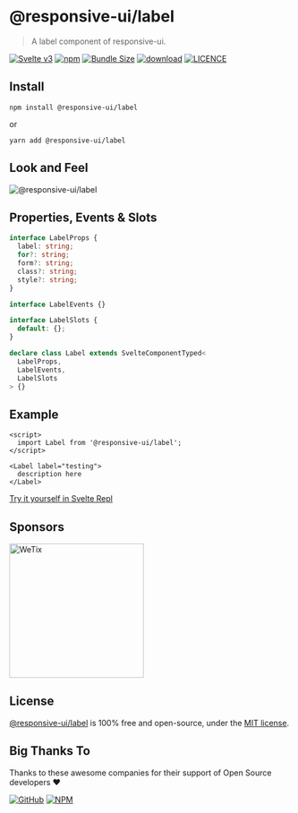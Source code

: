 # @responsive-ui/label

> A label component of responsive-ui.

<p>

[![Svelte v3](https://img.shields.io/badge/svelte-v3-orange.svg)](https://svelte.dev)
[![npm](https://img.shields.io/npm/v/@responsive-ui/label.svg)](https://www.npmjs.com/package/@responsive-ui/label)
[![Bundle Size](https://badgen.net/bundlephobia/minzip/%40responsive-ui%2Flabel)](https://bundlephobia.com/result?p=@responsive-ui/label)
[![download](https://img.shields.io/npm/dw/@responsive-ui/label.svg)](https://www.npmjs.com/package/@responsive-ui/label)
[![LICENCE](https://img.shields.io/github/license/wetix/responsive-ui)](https://github.com/wetix/responsive-ui/blob/main/LICENSE)

</p>

## Install

```console
npm install @responsive-ui/label
```

or

```console
yarn add @responsive-ui/label
```

## Look and Feel

<img src="https://user-images.githubusercontent.com/28108597/104732431-331a8480-5778-11eb-8831-e9848977863d.png"
alt="@responsive-ui/label" />

## Properties, Events & Slots

```ts
interface LabelProps {
  label: string;
  for?: string;
  form?: string;
  class?: string;
  style?: string;
}

interface LabelEvents {}

interface LabelSlots {
  default: {};
}

declare class Label extends SvelteComponentTyped<
  LabelProps,
  LabelEvents,
  LabelSlots
> {}
```

## Example

```svelte
<script>
  import Label from '@responsive-ui/label';
</script>

<Label label="testing">
  description here
</Label>
```

[Try it yourself in Svelte Repl](https://svelte.dev/repl/b95c9457a368429583c5c5eb40f666eb?version=latest)

## Sponsors

<img src="https://asset.wetix.my/images/logo/wetix.png" alt="WeTix" width="240px">

## License

[@responsive-ui/label](https://github.com/wetix/responsive-ui/tree/main/components/label) is 100% free and open-source, under the [MIT license](https://github.com/wetix/responsive-ui/blob/main/LICENSE).

## Big Thanks To

Thanks to these awesome companies for their support of Open Source developers ❤

[![GitHub](https://jstools.dev/img/badges/github.svg)](https://github.com/open-source)
[![NPM](https://jstools.dev/img/badges/npm.svg)](https://www.npmjs.com/)

